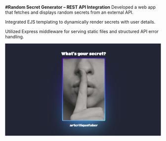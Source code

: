**#Random Secret Generator – REST API Integration**
Developed a web app that fetches and displays random secrets from an external API.

Integrated EJS templating to dynamically render secrets with user details.

Utilized Express middleware for serving static files and structured API error handling.

![image alt](https://github.com/NehaTShigvan/random-secret-generator/blob/07f8844153b59cb8f268d0e6781ecc9bc0562ffd/Random%20secret%201.png)
